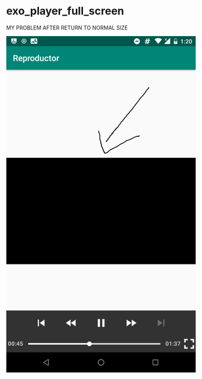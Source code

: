 # exo_player_full_screen

MY PROBLEM AFTER RETURN TO NORMAL SIZE

<img src="https://raw.githubusercontent.com/carlosesteven/exo_player_full_screen/master/device-2019-06-15-132118.png">
